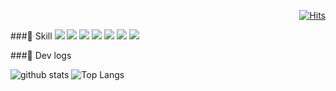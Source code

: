   <div align=end>
	
[![Hits](https://hits.seeyoufarm.com/api/count/incr/badge.svg?url=https%3A%2F%2Fgithub.com%2Fnicehyun&count_bg=%23419FD3&title_bg=%23555555&icon=react.svg&icon_color=%23419FD3&title=%5BTODAY%2FTOTAL%5D&edge_flat=false)](https://hits.seeyoufarm.com)
	
  </div>

###🚀 Skill
<img src="https://img.shields.io/badge/Next.js-000000?style=&logo=next.js&logoColor=white"/>
<img src="https://img.shields.io/badge/React-61DAFB?style=&logo=React&logoColor=white"/>
<img src="https://img.shields.io/badge/TypeScript-3178C6?style=&logo=typescript&logoColor=white"/>
<img src="https://img.shields.io/badge/React_Query-FF4154?style=&logo=react-query&logoColor=white"/>
<img src="https://img.shields.io/badge/Redux-764ABC?style=&logo=redux&logoColor=white"/>
<img src="https://img.shields.io/badge/Tailwind_CSS-38B2AC?style=&logo=tailwind-css&logoColor=white"/>
<img src="https://img.shields.io/badge/Emotion-D36AC2?style=&logo=emotion&logoColor=white"/>

###🚀 Dev logs

![github stats](https://github-readme-stats.vercel.app/api?username=nicehyun&count_private=true&custom_title=Noah's&nbsp;github&nbsp;👀&bg_color=75,61DAFB,6A0DAD&title_color=fff&text_color=fff)
![Top Langs](https://github-readme-stats.vercel.app/api/top-langs/?username=nicehyun&layout=compact&count_private=true&bg_color=75,61DAFB,6A0DAD&title_color=fff&text_color=fff)
